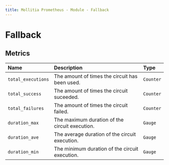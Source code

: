 ```yaml
---
title: Mollitia Prometheus - Module - Fallback
---
```

# Fallback

## Metrics

| Name               | Description                                    | Type      | 
|:-------------------|:-----------------------------------------------|:----------|
| `total_executions` | The amount of times the circuit has been used. | `Counter` |
| `total_success`    | The amount of times the circuit suceeded.      | `Counter` |
| `total_failures`   | The amount of times the circuit failed.        | `Counter` |
| `duration_max`     | The maximum duration of the circuit execution. | `Gauge`   |
| `duration_ave`     | The average duration of the circuit execution. | `Gauge`   |
| `duration_min`     | The minimum duration of the circuit execution. | `Gauge`   |
